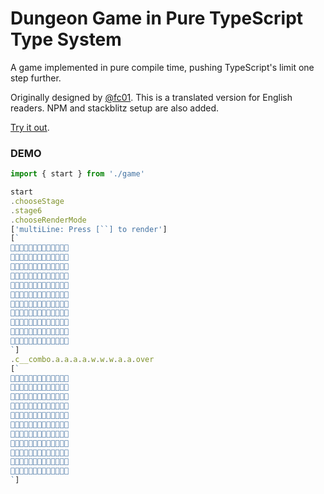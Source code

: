 # Dungeon Game in Pure TypeScript Type System

A game implemented in pure compile time, pushing TypeScript's limit one step further.

Originally designed by [@fc01](https://github.com/fc01). This is a translated version for English readers.
NPM and stackblitz setup are also added.

[Try it out](https://stackblitz.com/github/HerringtonDarkholme/type_game?file=src%2Findex.ts).

### DEMO

```ts
import { start } from './game'

start
.chooseStage
.stage6
.chooseRenderMode
['multiLine: Press [``] to render']
[`
💭💭💭💼💼💼💼💼💼💼💭💭💭
💼💼💼💼💭💭💭💭💭💼💭💭💭
💼💭💭💭🖤💼💼💼💭💼💭💭💭
💼💭💼💭💼💭💭💭💭💼💼💭💭
💼💭💼💭💥💭💥💼🖤💭💼💭💭
💼💭💼💭💭💭💭💭💼💭💼💭💭
💼💭🖤💼💥💭💥💭💼💭💼💭💭
💼💼💭💭💭💭💼💭💼💭💼💼💼
💭💼💭💼💼💼🖤💭💭💭💭👾💼
💭💼💭💭💭💭💭💼💼💭💭💭💼
💭💼💼💼💼💼💼💼💼💼💼💼💼
`]
.c__combo.a.a.a.a.w.w.w.a.a.over
[`
💭💭💭💼💼💼💼💼💼💼💭💭💭
💼💼💼💼💭💭💭💭💭💼💭💭💭
💼💭💭💭🖤💼💼💼💭💼💭💭💭
💼💭💼💭💼💭💭💭💭💼💼💭💭
💼💭💼💭💥💭💥💼🖤💭💼💭💭
💼💭💼💭💭👾💭💭💼💭💼💭💭
💼💭🖤💼💥💭💥💭💼💭💼💭💭
💼💼💭💭💭💭💼💭💼💭💼💼💼
💭💼💭💼💼💼🖤💭💭💭💭💭💼
💭💼💭💭💭💭💭💼💼💭💭💭💼
💭💼💼💼💼💼💼💼💼💼💼💼💼
`]
```
